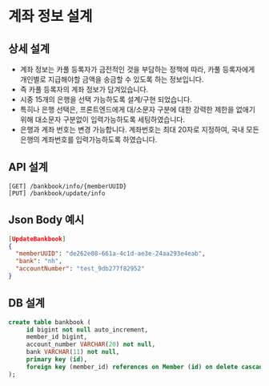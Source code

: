 # 계좌 정보 설계

## 상세 설계
* 계좌 정보는 카풀 등록자가 금전적인 것을 부담하는 정책에 따라, 카풀 등록자에게 개인별로 지급해야할 금액을 송금할 수 있도록 하는 정보입니다.
* 즉 카풀 등록자의 계좌 정보가 담겨있습니다.
* 시중 15개의 은행을 선택 가능하도록 설계/구현 되었습니다.
* 특히나 은행 선택은, 프론트엔드에게 대/소문자 구분에 대한 강력한 제한을 없애기 위해 대소문자 구분없이 입력가능하도록 세팅하였습니다.
* 은행과 계좌 번호는 변경 가능합니다. 계좌번호는 최대 20자로 지정하여, 국내 모든 은행의 계좌번호를 입력가능하도록 하였습니다.

## API 설계
```
[GET] /bankbook/info/{memberUUID}
[PUT] /bankbook/update/info
```

## Json Body 예시
```json
[UpdateBankbook]
{
  "memberUUID": "de262e08-661a-4c1d-ae3e-24aa293e4eab",
  "bank": "nh",
  "accountNumber": "test_9db277f82952"
}
```

## DB 설계
```sql
create table bankbook (
     id bigint not null auto_increment,
     member_id bigint,
     account_number VARCHAR(20) not null,
     bank VARCHAR(11) not null,
     primary key (id),
     foreign key (member_id) references on Member (id) on delete cascade
);
```